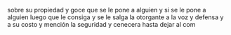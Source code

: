 sobre su propiedad y goce que se le pone a alguien y si se le pone a alguien luego que le consiga y se le salga la otorgante a la voz y defensa y a su costo y mención la seguridad y cenecera hasta dejar al com